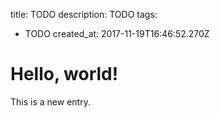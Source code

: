 title: TODO
description: TODO
tags:
- TODO
created_at: 2017-11-19T16:46:52.270Z

# Hello, world!

This is a new entry.
